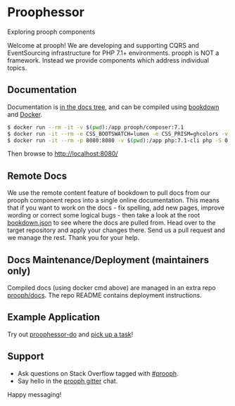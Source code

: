 # Proophessor 
Exploring prooph components

Welcome at prooph! We are developing and supporting CQRS and EventSourcing infrastructure for PHP 7.1+ environments.
prooph is NOT a framework. Instead we provide components which address individual topics.

## Documentation

Documentation is [in the docs tree](docs/), and can be compiled using [bookdown](http://bookdown.io) and [Docker](https://www.docker.com/).

```bash
$ docker run --rm -it -v $(pwd):/app prooph/composer:7.1
$ docker run -it --rm -e CSS_BOOTSWATCH=lumen -e CSS_PRISM=ghcolors -v $(pwd):/app sandrokeil/bookdown:develop docs/bookdown.json
$ docker run -it --rm -p 8080:8080 -v $(pwd):/app php:7.1-cli php -S 0.0.0.0:8080 -t /app/docs/html
```

Then browse to [http://localhost:8080/](http://localhost:8080/)

## Remote Docs

We use the remote content feature of bookdown to pull docs from our prooph component repos into a single online documentation.
This means that if you want to work on the docs - fix spelling, add new pages, improve wording or correct some logical bugs - 
then take a look at the root [bookdown.json](docs/bookdown.json) to see where the docs are pulled from. Head over to the target
repository and apply your changes there. Send us a pull request and we manage the rest. Thank you for your help.

## Docs Maintenance/Deployment (maintainers only)

Compiled docs (using docker cmd above) are managed in an extra repo [prooph/docs](https://github.com/prooph/docs).
The repo README contains deployment instructions.

## Example Application

Try out [proophessor-do](https://github.com/prooph/proophessor-do) and [pick up a task](https://github.com/prooph/proophessor-do#learning-by-doing)!

## Support

- Ask questions on Stack Overflow tagged with [#prooph](https://stackoverflow.com/questions/tagged/prooph).
- Say hello in the [prooph gitter](https://gitter.im/prooph/improoph) chat.

Happy messaging!

